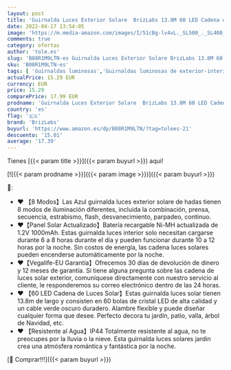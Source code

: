 ```yaml
---
layout: post
title: 'Guirnalda Luces Exterior Solare  BrizLabs 13.8M 60 LED Cadena de Luces Bolas Led Decoracion Impermeable 8 Modos Interior Iluminación Solar para Navidad  Jardín  Terraza  Patio  Boda  Fiesta  Azul'
date: 2022-04-17 13:54:05
image: 'https://m.media-amazon.com/images/I/51cBg-lv4vL._SL500_._SL400_.jpg'
comments: true
category: ofertas
author: 'tole.es'
slug: 'B08R1M9LTN-es Guirnalda Luces Exterior Solare BrizLabs 13.8M 60 LED...'
sku: 'B08R1M9LTN-es'
tags: [ 'Guirnaldas luminosas','Guirnaldas luminosas de exterior-interior','Iluminación','brizlabs','navidad','🇪🇸', ]
actualPrice: 15.29 EUR
currency: EUR
price: 15.29
comparePrice: 17.99 EUR
prodname: 'Guirnalda Luces Exterior Solare  BrizLabs 13.8M 60 LED Cadena de Luces Bolas Led Decoracion Impermeable 8 Modos Interior Iluminación Solar para Navidad  Jardín  Terraza  Patio  Boda  Fiesta  Azul'
country: 'es'
flag: '🇪🇸'
brand: 'BrizLabs'
buyurl: 'https://www.amazon.es/dp/B08R1M9LTN/?tag=tolees-21'
descuento: '15.01'
average: '17.39'
---
```


Tienes [{{< param title >}}]({{< param buyurl >}}) aqui!

[![{{< param prodname >}}]({{< param image >}})]({{< param buyurl >}})

🔎:

- ♥ 【8 Modos】Las Azul guirnalda luces exterior solare de hadas tienen 8 modos de iluminación diferentes, incluida la combinación, prensa, secuencia, estrabismo, flash, desvanecimiento, parpadeo, continuo.
- ♥【Panel Solar Actualizado】Batería recargable Ni-MH actualizada de 1.2V 1000mAh. Estas guirnalda luces interior solo necesitan cargarse durante 6 a 8 horas durante el día y pueden funcionar durante 10 a 12 horas por la noche. Sin costos de energía, las cadena luces solares pueden encenderse automáticamente por la noche.
- ♥【Vegalife-EU Garantía】Ofrecemos 30 días de devolución de dinero y 12 meses de garantía. Si tiene alguna pregunta sobre las cadena de luces solar exterior, comuníquese directamente con nuestro servicio al cliente, le responderemos su correo electrónico dentro de las 24 horas.
- ♥ 【60 LED Cadena de Luces Solar】Estas guirnalda luces solar tienen 13.8m de largo y consisten en 60 bolas de cristal LED de alta calidad y un cable verde oscuro duradero. Alambre flexible y puede diseñar cualquier forma que desee. Perfecto decora tu jardín, patio, valla, árbol de Navidad, etc.
- ♥ 【Resistente al Agua】IP44 Totalmente resistente al agua, no te preocupes por la lluvia o la nieve. Esta guirnalda luces solares jardin crea una atmósfera romántica y fantástica por la noche.

[🛒 Comprar!!!]({{< param buyurl >}})
